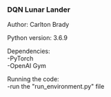 ### DQN Lunar Lander  
Author: Carlton Brady  

Python version: 3.6.9  

Dependencies:  
    -PyTorch  
    -OpenAI Gym  
    
Running the code:  
    -run the "run_environment.py" file  
    
